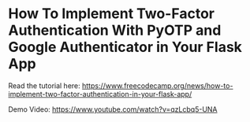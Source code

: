 # How To Implement Two-Factor Authentication With PyOTP and Google Authenticator in Your Flask App

Read the tutorial here: https://www.freecodecamp.org/news/how-to-implement-two-factor-authentication-in-your-flask-app/

Demo Video: https://www.youtube.com/watch?v=qzLcbq5-UNA
